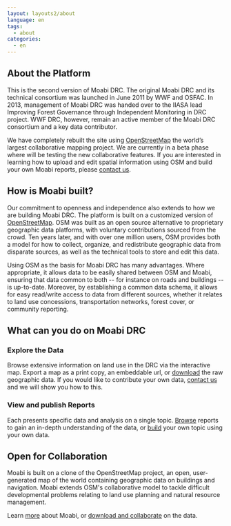 ```yaml
---
layout: layouts2/about
language: en
tags:
  - about
categories:
  - en
---
```

## About the Platform

This is the second version of Moabi DRC. The original Moabi DRC and its technical consortium was  launched in June 2011 by WWF and OSFAC. In 2013, management of Moabi DRC was handed over to the IIASA lead Improving Forest Governance through Independent Monitoring in DRC project. WWF DRC, however, remain an active member of the Moabi DRC consortium and a key data contributor.

We have completely rebuilt the site using [OpenStreetMap](http://www.osm.org) the world’s largest collaborative mapping project. We are currently in a beta phase where will be testing the new  collaborative features. If you are interested in learning how to upload and edit spatial information using OSM and build your own Moabi reports, please [contact us](mailto:info@moabi.org).

## How is Moabi built?

Our commitment to openness and independence also extends to how we are building Moabi DRC. The platform is built on a customized version of [OpenStreetMap](http://www.osm.org). OSM was built as an open source alternative to proprietary geographic data platforms, with voluntary contributions sourced from the crowd.  Ten years later, and with over one million users, OSM provides both a model for how to collect, organize, and redistribute geographic data from disparate sources, as well as the technical tools to store and edit this data.

Using OSM as the basis for Moabi DRC has many advantages.  Where appropriate, it allows data to be easily shared between OSM and Moabi, ensuring that data common to both -- for instance on roads and buildings -- is up-to-date.  Moreover, by establishing a common data schema, it allows for easy read/write access to data from different sources, whether it relates to land use concessions, transportation networks, forest cover, or community reporting.


## What can you do on Moabi DRC

### Explore the Data

Browse extensive information on land use in the DRC via the interactive map. Export a map as a print copy, an embeddable url, or [download](http://planet.osm.moabi.org/extracts/) the raw geographic data. If you would like to contribute your own data, [contact us](mailto:info@moabi.org) and we will show you how to this.

### View and publish Reports

Each  presents specific data and analysis on a single topic. [Browse]({{site.baseurl}}/reports/{{page.language}}) reports to gain an in-depth understanding of the data, or [build](http://osm.moabi.org/stories) your own topic using your own data.

## Open for Collaboration

Moabi is built on a clone of the OpenStreetMap project, an open, user-generated map of the world containing geographic data on buildings and navigation. Moabi extends OSM's collaborative model to tackle difficult developmental problems relating to land use planning and natural resource management.

Learn [more](mailto:info@moabi.org) about Moabi, or [download and collaborate](http://planet.osm.moabi.org/extracts/) on the data.
